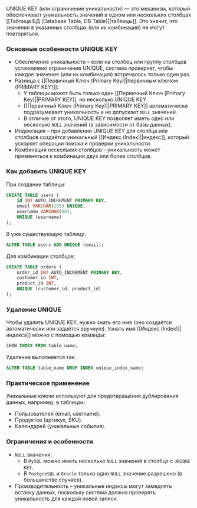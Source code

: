 UNIQUE KEY (или ограничение уникальности) — это механизм, который обеспечивает уникальность значений в одном или нескольких столбцах [[Таблица БД (Database Table, DB Table)||таблицы]]. Это значит, что значения в указанных столбцах (или их комбинации) не могут повторяться.

### Основные особенности UNIQUE KEY

- Обеспечение уникальности – если на столбец или группу столбцов установлено ограничение UNIQUE, система проверяет, чтобы каждое значение (или их комбинация) встречалось только один раз.
- Разница с [[Первичный Ключ (Primary Key)||первичным ключом (PRIMARY KEY)]]:
	- У таблицы может быть только один [[Первичный Ключ (Primary Key)||PRIMARY KEY]], но несколько UNIQUE KEY.
	- [[Первичный Ключ (Primary Key)||PRIMARY KEY]] автоматически подразумевает уникальность и не допускает `NULL` значений.
	- В отличие от этого, UNIQUE KEY позволяет иметь одно или несколько `NULL` значений (в зависимости от базы данных).
- Индексация – при добавлении UNIQUE KEY для столбца или столбцов создаётся уникальный [[Индекс (Index)||индекс]], который ускоряет операции поиска и проверки уникальности.
- Комбинация нескольких столбцов – уникальность может применяться к комбинации двух или более столбцов.

### Как добавить UNIQUE KEY

При создании таблицы:
``` sql
CREATE TABLE users (
    id INT AUTO_INCREMENT PRIMARY KEY,
    email VARCHAR(255) UNIQUE,
    username VARCHAR(50),
    UNIQUE (username)
);
```

В уже существующую таблицу:
``` sql
ALTER TABLE users ADD UNIQUE (email);
```

Для комбинации столбцов:
``` sql
CREATE TABLE orders (
    order_id INT AUTO_INCREMENT PRIMARY KEY,
    customer_id INT,
    product_id INT,
    UNIQUE (customer_id, product_id)
);
```


### Удаление UNIQUE

Чтобы удалить UNIQUE KEY, нужно знать его имя (оно создаётся автоматически или задаётся вручную). Узнать имя [[Индекс (Index)||индекса]] можно с помощью команды:
``` sql
SHOW INDEX FROM table_name;
```

Удаление выполняется так:
``` sql
ALTER TABLE table_name DROP INDEX unique_index_name;
```

### Практическое применение

Уникальные ключи используют для предотвращения дублирования данных, например, в таблицах:
- Пользователей (email, username).
- Продуктов (артикул, SKU).
- Календарей (уникальные события).

### Ограничения и особенности

- `NULL` значения:
	- В `MySQL` можно иметь несколько `NULL` значений в столбце с `UNIQUE KEY`.
	- В `PostgreSQL` и `Oracle` только одно `NULL` значение разрешено (в большинстве случаев).
- Производительность – уникальные индексы могут замедлять вставку данных, поскольку система должна проверять уникальность для каждой новой записи.